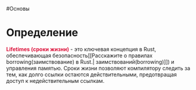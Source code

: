 #Основы 

# Определение
<span style="color:crimson"><b>Lifetimes (сроки жизни)</b></span> - это ключевая концепция в Rust, обеспечивающая безопасность[[Расскажите о правилах borrowing(заимствование) в Rust.| заимствований(borrowing)]]) и управления памятью. Сроки жизни позволяют компилятору следить за тем, как долго ссылки остаются действительными, предотвращая доступ к недействительным ссылкам.